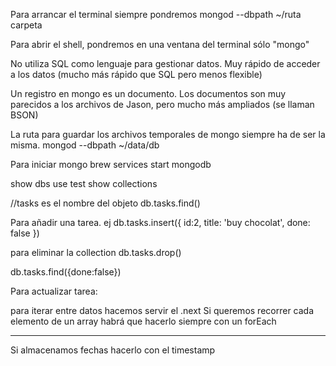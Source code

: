  Para arrancar el terminal siempre pondremos mongod --dbpath ~/ruta carpeta

Para abrir el shell, pondremos en una ventana del terminal sólo "mongo"

No utiliza SQL como lenguaje para gestionar datos.
Muy rápido de acceder a los datos (mucho más rápido que SQL pero menos flexible)

Un registro en mongo es un documento. Los documentos son muy parecidos a los archivos de Jason, pero mucho más ampliados (se llaman BSON)


La ruta para guardar los archivos temporales de mongo siempre ha de ser la misma.
mongod --dbpath ~/data/db

Para iniciar mongo
brew services start mongodb



show dbs
use test
show collections

//tasks es el nombre del objeto
db.tasks.find()


Para añadir una tarea. ej
db.tasks.insert({
id:2,
title: 'buy chocolat',
done: false
})


para eliminar la collection
db.tasks.drop()


db.tasks.find({done:false})

Para actualizar tarea:



para iterar entre datos hacemos servir el .next
Si queremos recorrer cada elemento de un array habrá que hacerlo siempre con un forEach



------
Si almacenamos fechas hacerlo con el timestamp

